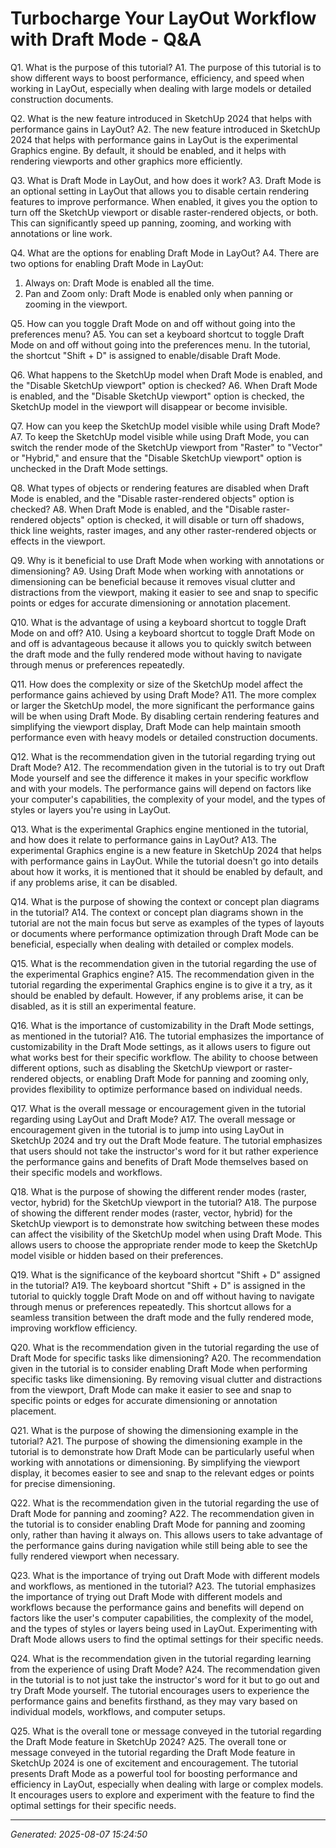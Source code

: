 # Turbocharge Your LayOut Workflow with Draft Mode - Q&A

Q1. What is the purpose of this tutorial?
A1. The purpose of this tutorial is to show different ways to boost performance, efficiency, and speed when working in LayOut, especially when dealing with large models or detailed construction documents.

Q2. What is the new feature introduced in SketchUp 2024 that helps with performance gains in LayOut?
A2. The new feature introduced in SketchUp 2024 that helps with performance gains in LayOut is the experimental Graphics engine. By default, it should be enabled, and it helps with rendering viewports and other graphics more efficiently.

Q3. What is Draft Mode in LayOut, and how does it work?
A3. Draft Mode is an optional setting in LayOut that allows you to disable certain rendering features to improve performance. When enabled, it gives you the option to turn off the SketchUp viewport or disable raster-rendered objects, or both. This can significantly speed up panning, zooming, and working with annotations or line work.

Q4. What are the options for enabling Draft Mode in LayOut?
A4. There are two options for enabling Draft Mode in LayOut:
1) Always on: Draft Mode is enabled all the time.
2) Pan and Zoom only: Draft Mode is enabled only when panning or zooming in the viewport.

Q5. How can you toggle Draft Mode on and off without going into the preferences menu?
A5. You can set a keyboard shortcut to toggle Draft Mode on and off without going into the preferences menu. In the tutorial, the shortcut "Shift + D" is assigned to enable/disable Draft Mode.

Q6. What happens to the SketchUp model when Draft Mode is enabled, and the "Disable SketchUp viewport" option is checked?
A6. When Draft Mode is enabled, and the "Disable SketchUp viewport" option is checked, the SketchUp model in the viewport will disappear or become invisible.

Q7. How can you keep the SketchUp model visible while using Draft Mode?
A7. To keep the SketchUp model visible while using Draft Mode, you can switch the render mode of the SketchUp viewport from "Raster" to "Vector" or "Hybrid," and ensure that the "Disable SketchUp viewport" option is unchecked in the Draft Mode settings.

Q8. What types of objects or rendering features are disabled when Draft Mode is enabled, and the "Disable raster-rendered objects" option is checked?
A8. When Draft Mode is enabled, and the "Disable raster-rendered objects" option is checked, it will disable or turn off shadows, thick line weights, raster images, and any other raster-rendered objects or effects in the viewport.

Q9. Why is it beneficial to use Draft Mode when working with annotations or dimensioning?
A9. Using Draft Mode when working with annotations or dimensioning can be beneficial because it removes visual clutter and distractions from the viewport, making it easier to see and snap to specific points or edges for accurate dimensioning or annotation placement.

Q10. What is the advantage of using a keyboard shortcut to toggle Draft Mode on and off?
A10. Using a keyboard shortcut to toggle Draft Mode on and off is advantageous because it allows you to quickly switch between the draft mode and the fully rendered mode without having to navigate through menus or preferences repeatedly.

Q11. How does the complexity or size of the SketchUp model affect the performance gains achieved by using Draft Mode?
A11. The more complex or larger the SketchUp model, the more significant the performance gains will be when using Draft Mode. By disabling certain rendering features and simplifying the viewport display, Draft Mode can help maintain smooth performance even with heavy models or detailed construction documents.

Q12. What is the recommendation given in the tutorial regarding trying out Draft Mode?
A12. The recommendation given in the tutorial is to try out Draft Mode yourself and see the difference it makes in your specific workflow and with your models. The performance gains will depend on factors like your computer's capabilities, the complexity of your model, and the types of styles or layers you're using in LayOut.

Q13. What is the experimental Graphics engine mentioned in the tutorial, and how does it relate to performance gains in LayOut?
A13. The experimental Graphics engine is a new feature in SketchUp 2024 that helps with performance gains in LayOut. While the tutorial doesn't go into details about how it works, it is mentioned that it should be enabled by default, and if any problems arise, it can be disabled.

Q14. What is the purpose of showing the context or concept plan diagrams in the tutorial?
A14. The context or concept plan diagrams shown in the tutorial are not the main focus but serve as examples of the types of layouts or documents where performance optimization through Draft Mode can be beneficial, especially when dealing with detailed or complex models.

Q15. What is the recommendation given in the tutorial regarding the use of the experimental Graphics engine?
A15. The recommendation given in the tutorial regarding the experimental Graphics engine is to give it a try, as it should be enabled by default. However, if any problems arise, it can be disabled, as it is still an experimental feature.

Q16. What is the importance of customizability in the Draft Mode settings, as mentioned in the tutorial?
A16. The tutorial emphasizes the importance of customizability in the Draft Mode settings, as it allows users to figure out what works best for their specific workflow. The ability to choose between different options, such as disabling the SketchUp viewport or raster-rendered objects, or enabling Draft Mode for panning and zooming only, provides flexibility to optimize performance based on individual needs.

Q17. What is the overall message or encouragement given in the tutorial regarding using LayOut and Draft Mode?
A17. The overall message or encouragement given in the tutorial is to jump into using LayOut in SketchUp 2024 and try out the Draft Mode feature. The tutorial emphasizes that users should not take the instructor's word for it but rather experience the performance gains and benefits of Draft Mode themselves based on their specific models and workflows.

Q18. What is the purpose of showing the different render modes (raster, vector, hybrid) for the SketchUp viewport in the tutorial?
A18. The purpose of showing the different render modes (raster, vector, hybrid) for the SketchUp viewport is to demonstrate how switching between these modes can affect the visibility of the SketchUp model when using Draft Mode. This allows users to choose the appropriate render mode to keep the SketchUp model visible or hidden based on their preferences.

Q19. What is the significance of the keyboard shortcut "Shift + D" assigned in the tutorial?
A19. The keyboard shortcut "Shift + D" is assigned in the tutorial to quickly toggle Draft Mode on and off without having to navigate through menus or preferences repeatedly. This shortcut allows for a seamless transition between the draft mode and the fully rendered mode, improving workflow efficiency.

Q20. What is the recommendation given in the tutorial regarding the use of Draft Mode for specific tasks like dimensioning?
A20. The recommendation given in the tutorial is to consider enabling Draft Mode when performing specific tasks like dimensioning. By removing visual clutter and distractions from the viewport, Draft Mode can make it easier to see and snap to specific points or edges for accurate dimensioning or annotation placement.

Q21. What is the purpose of showing the dimensioning example in the tutorial?
A21. The purpose of showing the dimensioning example in the tutorial is to demonstrate how Draft Mode can be particularly useful when working with annotations or dimensioning. By simplifying the viewport display, it becomes easier to see and snap to the relevant edges or points for precise dimensioning.

Q22. What is the recommendation given in the tutorial regarding the use of Draft Mode for panning and zooming?
A22. The recommendation given in the tutorial is to consider enabling Draft Mode for panning and zooming only, rather than having it always on. This allows users to take advantage of the performance gains during navigation while still being able to see the fully rendered viewport when necessary.

Q23. What is the importance of trying out Draft Mode with different models and workflows, as mentioned in the tutorial?
A23. The tutorial emphasizes the importance of trying out Draft Mode with different models and workflows because the performance gains and benefits will depend on factors like the user's computer capabilities, the complexity of the model, and the types of styles or layers being used in LayOut. Experimenting with Draft Mode allows users to find the optimal settings for their specific needs.

Q24. What is the recommendation given in the tutorial regarding learning from the experience of using Draft Mode?
A24. The recommendation given in the tutorial is to not just take the instructor's word for it but to go out and try Draft Mode yourself. The tutorial encourages users to experience the performance gains and benefits firsthand, as they may vary based on individual models, workflows, and computer setups.

Q25. What is the overall tone or message conveyed in the tutorial regarding the Draft Mode feature in SketchUp 2024?
A25. The overall tone or message conveyed in the tutorial regarding the Draft Mode feature in SketchUp 2024 is one of excitement and encouragement. The tutorial presents Draft Mode as a powerful tool for boosting performance and efficiency in LayOut, especially when dealing with large or complex models. It encourages users to explore and experiment with the feature to find the optimal settings for their specific needs.

---
*Generated: 2025-08-07 15:24:50*

